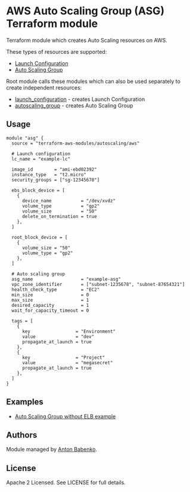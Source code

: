AWS Auto Scaling Group (ASG) Terraform module
================================================

Terraform module which creates Auto Scaling resources on AWS.

These types of resources are supported:

* [Launch Configuration](https://www.terraform.io/docs/providers/aws/r/launch_configuration.html)
* [Auto Scaling Group](https://www.terraform.io/docs/providers/aws/r/autoscaling_group.html)

Root module calls these modules which can also be used separately to create independent resources:

* [launch_configuration](https://github.com/terraform-aws-modules/terraform-aws-autoscaling/tree/master/modules/launch_configuration) - creates Launch Configuration
* [autoscaling_group](https://github.com/terraform-aws-modules/terraform-aws-autoscaling/tree/master/modules/autoscaling_group) - creates Auto Scaling Group

Usage
-----

```hcl
module "asg" {
  source = "terraform-aws-modules/autoscaling/aws"

  # Launch configuration
  lc_name = "example-lc"

  image_id        = "ami-ebd02392"
  instance_type   = "t2.micro"
  security_groups = ["sg-12345678"]

  ebs_block_device = [
    {
      device_name           = "/dev/xvdz"
      volume_type           = "gp2"
      volume_size           = "50"
      delete_on_termination = true
    },
  ]

  root_block_device = [
    {
      volume_size = "50"
      volume_type = "gp2"
    },
  ]

  # Auto scaling group
  asg_name                  = "example-asg"
  vpc_zone_identifier       = ["subnet-1235678", "subnet-87654321"]
  health_check_type         = "EC2"
  min_size                  = 0
  max_size                  = 1
  desired_capacity          = 1
  wait_for_capacity_timeout = 0

  tags = [
    {
      key                 = "Environment"
      value               = "dev"
      propagate_at_launch = true
    },
    {
      key                 = "Project"
      value               = "megasecret"
      propagate_at_launch = true
    },
  ]
}
```

Examples
--------

* [Auto Scaling Group without ELB example](https://github.com/terraform-aws-modules/terraform-aws-autoscaling/tree/master/examples/asg_ec2)

Authors
-------

Module managed by [Anton Babenko](https://github.com/antonbabenko).

License
-------

Apache 2 Licensed. See LICENSE for full details.